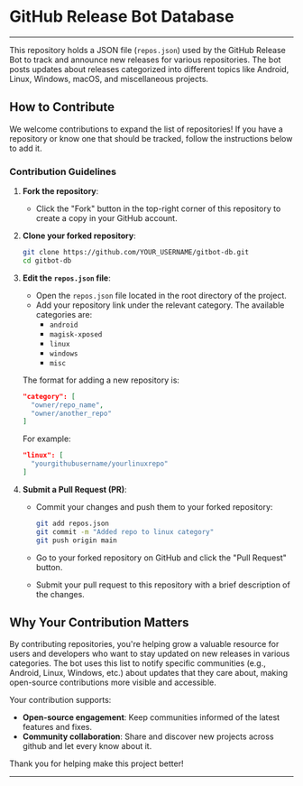 # GitHub Release Bot Database
---

This repository holds a JSON file (`repos.json`) used by the GitHub Release Bot to track and announce new releases for various repositories. The bot posts updates about releases categorized into different topics like Android, Linux, Windows, macOS, and miscellaneous projects.

## How to Contribute

We welcome contributions to expand the list of repositories! If you have a repository or know one that should be tracked, follow the instructions below to add it.

### Contribution Guidelines

1. **Fork the repository**:
   - Click the "Fork" button in the top-right corner of this repository to create a copy in your GitHub account.

2. **Clone your forked repository**:
   ```bash
   git clone https://github.com/YOUR_USERNAME/gitbot-db.git
   cd gitbot-db
   ```

3. **Edit the `repos.json` file**:
   - Open the `repos.json` file located in the root directory of the project.
   - Add your repository link under the relevant category. The available categories are:
     - `android`
     - `magisk-xposed`
     - `linux`
     - `windows`
     - `misc`

   The format for adding a new repository is:
   ```json
   "category": [
     "owner/repo_name",
     "owner/another_repo"
   ]
   ```

   For example:
   ```json
   "linux": [
     "yourgithubusername/yourlinuxrepo"
   ]
   ```

4. **Submit a Pull Request (PR)**:
   - Commit your changes and push them to your forked repository:
     ```bash
     git add repos.json
     git commit -m "Added repo to linux category"
     git push origin main
     ```

   - Go to your forked repository on GitHub and click the "Pull Request" button.
   - Submit your pull request to this repository with a brief description of the changes.

## Why Your Contribution Matters

By contributing repositories, you're helping grow a valuable resource for users and developers who want to stay updated on new releases in various categories. The bot uses this list to notify specific communities (e.g., Android, Linux, Windows, etc.) about updates that they care about, making open-source contributions more visible and accessible.

Your contribution supports:
- **Open-source engagement**: Keep communities informed of the latest features and fixes.
- **Community collaboration**: Share and discover new projects across github and let every know about it.

Thank you for helping make this project better!

---
